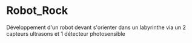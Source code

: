 # Robot_Rock
Développement d'un robot devant s'orienter dans un labyrinthe via un 2 capteurs ultrasons et 1 détecteur photosensible
